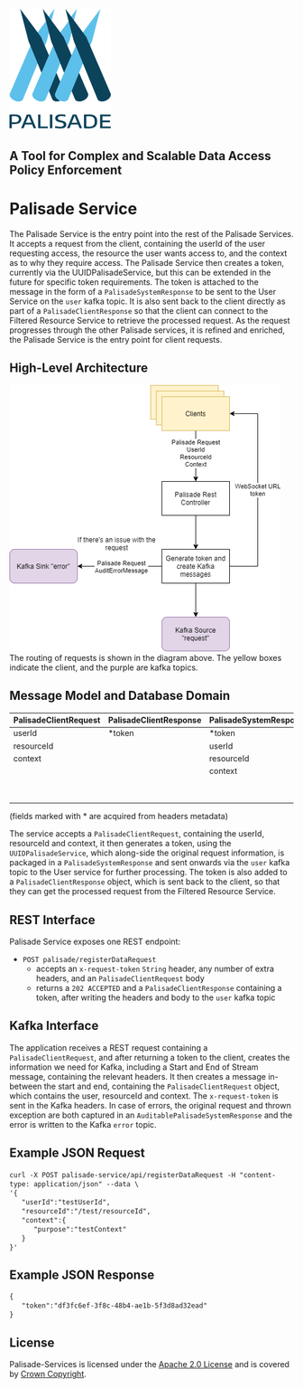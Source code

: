 <!---
Copyright 2018-2021 Crown Copyright

Licensed under the Apache License, Version 2.0 (the "License");
you may not use this file except in compliance with the License.
You may obtain a copy of the License at

  http://www.apache.org/licenses/LICENSE-2.0

Unless required by applicable law or agreed to in writing, software
distributed under the License is distributed on an "AS IS" BASIS,
WITHOUT WARRANTIES OR CONDITIONS OF ANY KIND, either express or implied.
See the License for the specific language governing permissions and
limitations under the License.
--->

# <img src="../logos/logo.svg" width="180">

## A Tool for Complex and Scalable Data Access Policy Enforcement

# Palisade Service

The Palisade Service is the entry point into the rest of the Palisade Services.
It accepts a request from the client, containing the userId of the user requesting access, the resource the user wants access to, and the context as to why they require access. 
The Palisade Service then creates a token, currently via the UUIDPalisadeService, but this can be extended in the future for specific token requirements. 
The token is attached to the message in the form of a `PalisadeSystemResponse` to be sent to the User Service on the `user` kafka topic. 
It is also sent back to the client directly as part of a `PalisadeClientResponse` so that the client can connect to the Filtered Resource Service to retrieve the processed request.
As the request progresses through the other Palisade services, it is refined and enriched, the Palisade Service is the entry point for client requests.

## High-Level Architecture
<!--- 
See palisade-service/doc/palisade-service.drawio for the source of this diagram
--->
![Palisade Service diagram](doc/palisade-service.png)
The routing of requests is shown in the diagram above. The yellow boxes indicate the client, and the purple are kafka topics.

## Message Model and Database Domain

| PalisadeClientRequest | PalisadeClientResponse | PalisadeSystemResponse | AuditErrorMessage | 
|:----------------------|:-----------------------|:-----------------------|:------------------|
| userId                | *token                 | *token                 | *token            | 
| resourceId            |                        | userId                 | userId            |  
| context               |                        | resourceId             | resourceId        |
|                       |                        | context                | context           | 
|                       |                        |                        | exception         | 
|                       |                        |                        | serverMetadata    | 

(fields marked with * are acquired from headers metadata)

The service accepts a `PalisadeClientRequest`, containing the userId, resourceId and context, it then generates a token, using the `UUIDPalisadeService`, which along-side the original request information,
is packaged in a `PalisadeSystemResponse` and sent onwards via the `user` kafka topic to the User service for further processing. 
The token is also added to a `PalisadeClientResponse` object, which is sent back to the client, so that they can get the processed request from the Filtered Resource Service.

## REST Interface

Palisade Service exposes one REST endpoint:

* `POST palisade/registerDataRequest`
    - accepts an `x-request-token` `String` header, any number of extra headers, and an `PalisadeClientRequest` body
    - returns a `202 ACCEPTED` and a `PalisadeClientResponse` containing a token, after writing the headers and body to the `user` kafka topic

## Kafka Interface

The application receives a REST request containing a `PalisadeClientRequest`, and after returning a token to the client, creates the information we need for Kafka, including a Start and End of Stream message, containing the relevant headers. 
It then creates a message in-between the start and end, containing the `PalisadeClientRequest` object, which contains the user, resourceId and context. 
The `x-request-token` is sent in the Kafka headers. In case of errors, the original request and thrown exception are both captured in an `AuditablePalisadeSystemResponse` and the error is written to the Kafka `error` topic.

## Example JSON Request

```
curl -X POST palisade-service/api/registerDataRequest -H "content-type: application/json" --data \
'{
   "userId":"testUserId",
   "resourceId":"/test/resourceId",
   "context":{
      "purpose":"testContext"
   }
}'
```

## Example JSON Response

```
{
   "token":"df3fc6ef-3f8c-48b4-ae1b-5f3d8ad32ead"
}
```

## License

Palisade-Services is licensed under the [Apache 2.0 License](https://www.apache.org/licenses/LICENSE-2.0) and is covered
by [Crown Copyright](https://www.nationalarchives.gov.uk/information-management/re-using-public-sector-information/copyright-and-re-use/crown-copyright/).
